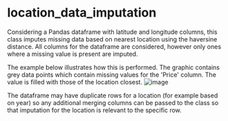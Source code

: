 # location_data_imputation
Considering a Pandas dataframe with latitude and longitude columns,  this class imputes missing data based on nearest location using the haversine distance. All columns for the dataframe are considered, however only ones where a missing value is present are imputed. 

The example below illustrates how this is performed. The graphic contains grey data points which contain missing values for the 'Price' column. The value is filled with those of the location closest. 
![image](https://github.com/VassMorozov/location_data_imputation/assets/28609388/6cb303a4-d05a-47a5-8b24-a0e2e929d0e8)

The dataframe may have duplicate rows for a location (for example based on year) so any additional merging columns can be passed to the class so that imputation for the location is relevant to the specific row.

